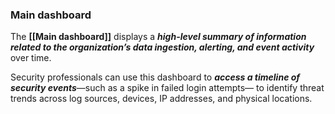 ### **Main** **dashboard**

The **[[Main dashboard]]** displays a ***high-level summary of information related to the organization’s data ingestion, alerting, and event activity*** over time. 

Security professionals can use this dashboard to ***access a timeline of security events***—such as a spike in failed login attempts— to identify threat trends across log sources, devices, IP addresses, and physical locations.